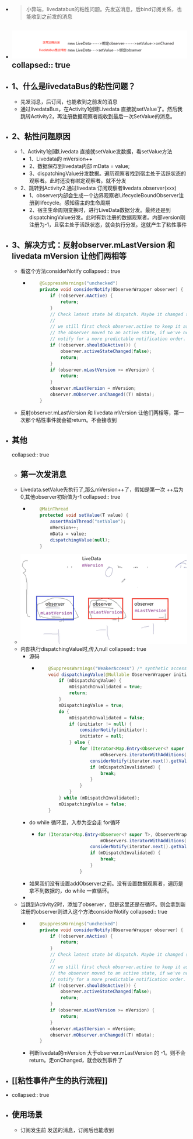 - > 小弊端，livedatabus的粘性问题。先发送消息，后bind订阅关系，也能收到之前发的消息
- ![image.png](../assets/image_1691630793970_0.png)
  collapsed:: true
	-
- ## 1、什么是livedataBus的粘性问题？
	- 先发消息，后订阅，也能收到之前发的消息
	- 通过livedataBus，在Activity1创建Livedata 直接就setValue了。然后我跳转Activity2，再注册数据观察者能收到最后一次SetValue的消息。
- ## 2、粘性问题原因
	- 1、Activity1创建Livedata 直接就setValue发数据，看setValue方法
		- 1、Livedata的 mVersion++
		- 2、数据保存到livedata内部 mData = value;
		- 3、dispatchingValue分发数据。遍历观察者找到宿主处于活跃状态的观察者。此时还没有绑定观察者。就不分发
	- 2、跳转到Activity2.通过livedata 订阅观察者livedata.observer(xxx)
		- 1、observer内部会生成一个边界观察者LifecycleBoundObserver注册到lifecycle。感知宿主的生命周期
		- 2、宿主生命周期变换时，进行LiveData数据分发。最终还是到dispatchingValue分发。此时有新注册的数据观察者。内部version刚注册为-1，且宿主处于活跃状态，就会执行分发。这就产生了粘性事件
- ## 3、解决方式：反射observer.mLastVersion  和 livedata  mVersion 让他们两相等
	- 看这个方法considerNotify
	  collapsed:: true
		- ```java
		      @SuppressWarnings("unchecked")
		      private void considerNotify(ObserverWrapper observer) {
		          if (!observer.mActive) {
		              return;
		          }
		          // Check latest state b4 dispatch. Maybe it changed state but we didn't get the event yet.
		          //
		          // we still first check observer.active to keep it as the entrance for events. So even if
		          // the observer moved to an active state, if we've not received that event, we better not
		          // notify for a more predictable notification order.
		          if (!observer.shouldBeActive()) {
		              observer.activeStateChanged(false);
		              return;
		          }
		          if (observer.mLastVersion >= mVersion) {
		              return;
		          }
		          observer.mLastVersion = mVersion;
		          observer.mObserver.onChanged((T) mData);
		      }
		  ```
	- 反射observer.mLastVersion  和 livedata  mVersion 让他们两相等，第一次那个粘性事件就会被return。不会接收到
- ## 其他
  collapsed:: true
	- ## 第一次发消息
	- Livedata.setValue先执行了,那么mVersion++了，假如是第一次 ++后为0,其他observer初始值为-1
	  collapsed:: true
		- ```java
		      @MainThread
		      protected void setValue(T value) {
		          assertMainThread("setValue");
		          mVersion++;
		          mData = value;
		          dispatchingValue(null);
		      }
		  
		  ```
	- ![image.png](../assets/image_1691632435692_0.png)
	- 内部执行dispatchingValue时,传入null
	  collapsed:: true
		- 源码
			- ```java
			      @SuppressWarnings("WeakerAccess") /* synthetic access */
			      void dispatchingValue(@Nullable ObserverWrapper initiator) {
			          if (mDispatchingValue) {
			              mDispatchInvalidated = true;
			              return;
			          }
			          mDispatchingValue = true;
			          do {
			              mDispatchInvalidated = false;
			              if (initiator != null) {
			                  considerNotify(initiator);
			                  initiator = null;
			              } else {
			                  for (Iterator<Map.Entry<Observer<? super T>, ObserverWrapper>> iterator =
			                          mObservers.iteratorWithAdditions(); iterator.hasNext(); ) {
			                      considerNotify(iterator.next().getValue());
			                      if (mDispatchInvalidated) {
			                          break;
			                      }
			                  }
			              }
			          } while (mDispatchInvalidated);
			          mDispatchingValue = false;
			      }
			  ```
		- do while 循环里，入参为空会走 for循环
			- ```java
			  for (Iterator<Map.Entry<Observer<? super T>, ObserverWrapper>> iterator =
			                          mObservers.iteratorWithAdditions(); iterator.hasNext(); ) {
			                      considerNotify(iterator.next().getValue());
			                      if (mDispatchInvalidated) {
			                          break;
			                      }
			                  }
			  ```
		- 如果我们没有设置addObserver之前。没有设置数据观察者，遍历是拿不到数据的，do while 一直循环。
		-
	- 当跳到Activity2时，添加了observer，但是这里还是在循环。则会拿到新注册的observer则进入这个方法considerNotify
	  collapsed:: true
		- ```java
		      @SuppressWarnings("unchecked")
		      private void considerNotify(ObserverWrapper observer) {
		          if (!observer.mActive) {
		              return;
		          }
		          // Check latest state b4 dispatch. Maybe it changed state but we didn't get the event yet.
		          //
		          // we still first check observer.active to keep it as the entrance for events. So even if
		          // the observer moved to an active state, if we've not received that event, we better not
		          // notify for a more predictable notification order.
		          if (!observer.shouldBeActive()) {
		              observer.activeStateChanged(false);
		              return;
		          }
		          if (observer.mLastVersion >= mVersion) {
		              return;
		          }
		          observer.mLastVersion = mVersion;
		          observer.mObserver.onChanged((T) mData);
		      }
		  ```
		- 判断livedata的mVersion 大于observer.mLastVersion 的 -1。则不会return。走onChanged，就会收到事件了
- ## [[粘性事件产生的执行流程]]
- collapsed:: true
- ## 使用场景
	- 订阅发生前 发送的消息，订阅后也能收到